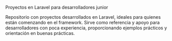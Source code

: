 Proyectos en Laravel para desarrolladores junior

Repositorio con proyectos desarrollados en Laravel, ideales para quienes están comenzando en el framework. Sirve como referencia y apoyo para desarrolladores con poca experiencia, proporcionando ejemplos prácticos y orientación en buenas prácticas.
